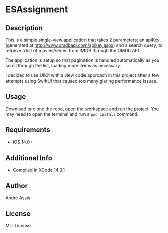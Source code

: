
# ESAssignment

## Description

This is a simple single-view application that takes 2 parameters; an apiKey (generated at http://www.omdbapi.com/apikey.aspx) and a search query; to retrieve a list of movies/series from IMDB through the OMDb API.

The application is setup so that pagination is handled automatically as you scroll through the list, loading more items as necessary.

I decided to use UIKit with a view code approach in this project after a few attempts using SwiftUI that caused too many glaring performance issues.
 
## Usage

Download or clone the repo, open the workspace and run the project. You may need to open the terminal and run a `pod install` command.

## Requirements
* iOS 14.0+

## Additional Info
* Compiled in XCode 14.3.1

## Author
André Assis

## License
MIT License.
